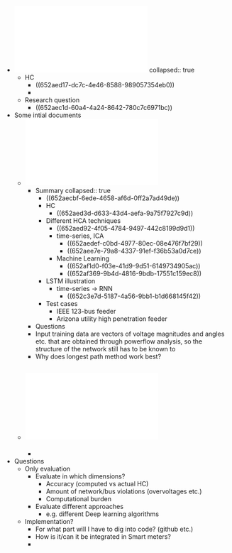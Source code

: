 - ![Thesis Proposal Master Energ1.pdf](../assets/Thesis_Proposal_Master_Energ1_1697311749137_0.pdf)
  collapsed:: true
	- HC
		- ((652aed17-dc7c-4e46-8588-989057354eb0))
		-
	- Research question
		- ((652aec1d-60a4-4a24-8642-780c7c6971bc))
- Some intial documents
	- ![Spatial-Temporal_Deep_Learning_for_Hosting_Capacity_Analysis_in_Distribution_Grids.pdf](../assets/Spatial-Temporal_Deep_Learning_for_Hosting_Capacity_Analysis_in_Distribution_Grids_1697311871893_0.pdf)
		- Summary
		  collapsed:: true
			- ((652aecbf-6ede-4658-af6d-0ff2a7ad49de))
			- HC
				- ((652aed3d-d633-43d4-aefa-9a75f7927c9d))
			- Different HCA techniques
				- ((652aed92-4f05-4784-9497-442c8199d9d1))
				- time-series, ICA
					- ((652aedef-c0bd-4977-80ec-08e476f7bf29))
					- ((652aee7e-79a8-4337-91ef-f36b53a0d7ce))
				- Machine Learning
					- ((652af1d0-f03e-41d9-9d51-6149734905ac))
					- ((652af369-9b4d-4816-9bdb-17551c159ec8))
			- LSTM illustration
				- time-series -> RNN
					- ((652c3e7d-5187-4a56-9bb1-b1d668145f42))
			- Test cases
				- IEEE 123-bus feeder
				- Arizona utility high penetration feeder
		- Questions
		- Input training data are vectors of voltage magnitudes and angles etc. that are obtained through powerflow analysis, so the structure of the network still has to be known to
		- Why does longest path method work best?
	- ![Electrical_Model-Free_Voltage_Calculations_Using_Neural_Networks_and_Smart_Meter_Data.pdf](../assets/Electrical_Model-Free_Voltage_Calculations_Using_Neural_Networks_and_Smart_Meter_Data_1697314312902_0.pdf)
		-
		-
- Questions
	- Only evaluation
		- Evaluate in which dimensions?
			- Accuracy (computed vs actual HC)
			- Amount of network/bus violations (overvoltages etc.)
			- Computational burden
		- Evaluate different approaches
			- e.g. different Deep learning algorithms
	- Implementation?
		- For what part will I have to dig into code? (github etc.)
		- How is it/can it be integrated in Smart meters?
		-